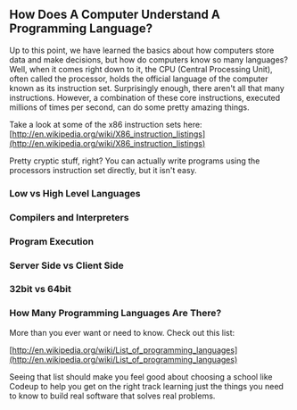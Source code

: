 ## How Does A Computer Understand A Programming Language?

Up to this point, we have learned the basics about how computers store data and make decisions, but how do computers know so many languages? Well, when it comes right down to it, the CPU (Central Processing Unit), often called the processor, holds the official language of the computer known as its instruction set. Surprisingly enough, there aren't all that many instructions. However, a combination of these core instructions, executed millions of times per second, can do some pretty amazing things.

Take a look at some of the x86 instruction sets here: [http://en.wikipedia.org/wiki/X86_instruction_listings](http://en.wikipedia.org/wiki/X86_instruction_listings)

Pretty cryptic stuff, right? You can actually write programs using the processors instruction set directly, but it isn't easy.

### Low vs High Level Languages


### Compilers and Interpreters


### Program Execution


### Server Side vs Client Side


### 32bit vs 64bit


### How Many Programming Languages Are There?

More than you ever want or need to know. Check out this list:

[http://en.wikipedia.org/wiki/List_of_programming_languages](http://en.wikipedia.org/wiki/List_of_programming_languages)

Seeing that list should make you feel good about choosing a school like Codeup to help you get on the right track learning just the things you need to know to build real software that solves real problems.